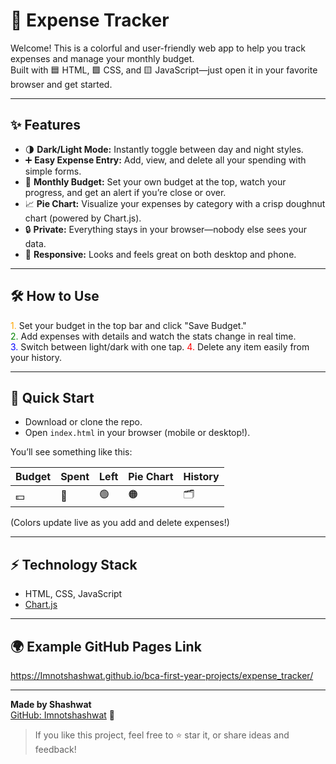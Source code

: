 # 💸 Expense Tracker

Welcome! This is a colorful and user-friendly web app to help you track expenses and manage your monthly budget.  
Built with 🟦 HTML, 🟩 CSS, and 🟨 JavaScript—just open it in your favorite browser and get started.

---

## ✨ Features

- 🌗 **Dark/Light Mode:** Instantly toggle between day and night styles.
- ➕ **Easy Expense Entry:** Add, view, and delete all your spending with simple forms.
- 🏦 **Monthly Budget:** Set your own budget at the top, watch your progress, and get an alert if you’re close or over.
- 📈 **Pie Chart:** Visualize your expenses by category with a crisp doughnut chart (powered by Chart.js).
- 🔒 **Private:** Everything stays in your browser—nobody else sees your data.
- 📱 **Responsive:** Looks and feels great on both desktop and phone.

---

## 🛠️ How to Use

<font color="orange">1.</font> Set your budget in the top bar and click "Save Budget."  
<font color="green">2.</font> Add expenses with details and watch the stats change in real time.  
<font color="blue">3.</font> Switch between light/dark with one tap. 
<font color="red">4.</font> Delete any item easily from your history.

---

## 🚀 Quick Start

- Download or clone the repo.
- Open `index.html` in your browser (mobile or desktop!).

You’ll see something like this:

| Budget | Spent | Left | Pie Chart | History |
|--------|-------|------|-----------|---------|
| 💵      | 💸    | 🟢   | 🟠        | 🗂️       |

(Colors update live as you add and delete expenses!)

---

## ⚡ Technology Stack

- HTML, CSS, JavaScript
- [Chart.js](https://www.chartjs.org/)

---

## 🌍 Example GitHub Pages Link

https://Imnotshashwat.github.io/bca-first-year-projects/expense_tracker/


---

**Made by Shashwat**  
[GitHub: Imnotshashwat](https://github.com/Imnotshashwat) 💬

> If you like this project, feel free to ⭐ star it, or share ideas and feedback!


